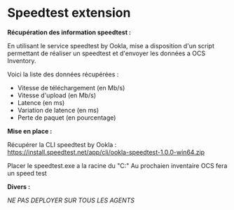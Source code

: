 # Speedtest extension

**Récupération des information speedtest :**

En utilisant le service speedtest by Ookla, mise a disposition d'un script permettant de réaliser un speedtest et d'envoyer les données a OCS Inventory.

Voici la liste des données récupérées :
- Vitesse de téléchargement (en Mb/s)
- Vitesse d'upload (en Mb/s)
- Latence (en ms)
- Variation de latence (en ms)
- Perte de paquet (en pourcentage)

**Mise en place :**

Récupérer la CLI speedtest by Ookla : https://install.speedtest.net/app/cli/ookla-speedtest-1.0.0-win64.zip

Placer le speedtest.exe a la racine du "C:\"
Au prochaien inventaire OCS fera un speed test

**Divers :**

*NE PAS DEPLOYER SUR TOUS LES AGENTS*



